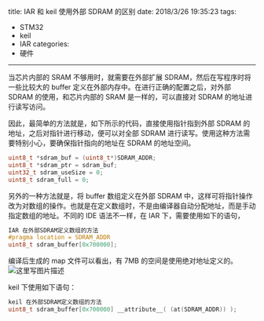 title: IAR 和 keil 使用外部 SDRAM 的区别
date: 2018/3/26 19:35:23
tags:
- STM32
- keil
- IAR
categories:
- 硬件
---

当芯片内部的 SRAM 不够用时，就需要在外部扩展 SDRAM，然后在写程序时将一些比较大的 buffer 定义在外部内存中。在进行正确的配置之后，对外部 SDRAM 的使用，和芯片内部的 SRAM 是一样的，可以直接对 SDRAM 的地址进行读写访问。

<!-- more -->

因此，最简单的方法就是，如下所示的代码，直接使用指针指到外部 SDRAM 的地址，之后对指针进行移动，便可以对全部 SDRAM 进行读写。使用这种方法需要特别小心，要确保指针指向的地址在 SDRAM 的地址空间。
```c
uint8_t *sdram_buf = (uint8_t*)SDRAM_ADDR;
uint8_t *sdram_ptr = sdram_buf;
uint32_t sdram_useSize = 0;
uint8_t sdram_full = 0;
```

另外的一种方法就是，将 buffer 数组定义在外部 SDRAM 中，这样可将指针操作改为对数组的操作。也就是在定义数组时，不是由编译器自动分配地址，而是手动指定数组的地址。不同的 IDE 语法不一样，在 IAR 下，需要使用如下的语句，

```c
IAR 在外部SDRAM定义数组的方法
#pragma location = SDRAM_ADDR
uint8_t sdram_buffer[0x700000];
```

编译后生成的 map 文件可以看出，有 7MB 的空间是使用绝对地址定义的。
![这里写图片描述](http://p7tst3obo.bkt.clouddn.com/20180326193029821?imageView2/0/interlace/1/q/100|watermark/2/text/Y3lhbmcudGVjaA==/font/Y29uc29sYXM=/fontsize/720/fill/I0Q0RUVGMQ==/dissolve/69/gravity/SouthEast/dx/10/dy/10)


keil 下使用如下语句：
```c
keil 在外部SDRAM定义数组的方法
uint8_t sdram_buffer[0x700000] __attribute__( (at(SDRAM_ADDR)) ); 
```